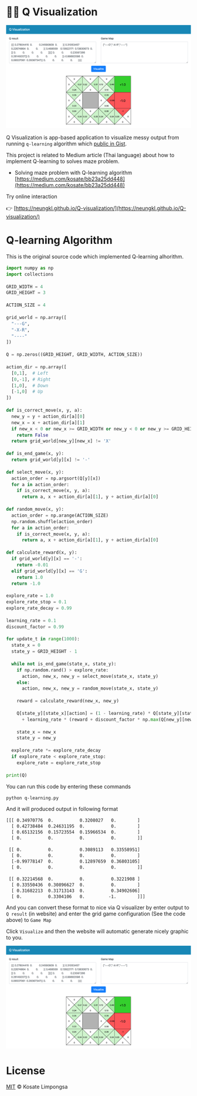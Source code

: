 🎲🌟 Q Visualization
===

![Q Visulization](github/preview.png)

Q Visualization is app-based application to visualize messy output from running `q-learning` algorithm which [public in Gist](https://gist.github.com/neungkl/7c86bffc82b09bd48f06750e1c86bf63).

This project is related to Medium article (Thai language) about how to implement Q-learning to solves maze problem.

- Solving maze problem with Q-learning algorithm [https://medium.com/kosate/bb23a25dd448](https://medium.com/kosate/bb23a25dd448)

Try online interaction

👉 [https://neungkl.github.io/Q-visualization/](https://neungkl.github.io/Q-visualization/)


# Q-learning Algorithm

This is the original source code which implemented Q-learning alhorithm.

```python
import numpy as np
import collections

GRID_WIDTH = 4
GRID_HEIGHT = 3

ACTION_SIZE = 4

grid_world = np.array([
  "---G",
  "-X-R",
  "----"
])

Q = np.zeros((GRID_HEIGHT, GRID_WIDTH, ACTION_SIZE))

action_dir = np.array([
  [0,1],  # Left
  [0,-1], # Right
  [1,0],  # Down
  [-1,0]  # Up
])

def is_correct_move(x, y, a):
  new_y = y + action_dir[a][0]
  new_x = x + action_dir[a][1]
  if new_x < 0 or new_x >= GRID_WIDTH or new_y < 0 or new_y >= GRID_HEIGHT:
    return False
  return grid_world[new_y][new_x] != 'X'

def is_end_game(x, y):
  return grid_world[y][x] != '-'

def select_move(x, y):
  action_order = np.argsort(Q[y][x])
  for a in action_order:
    if is_correct_move(x, y, a):
      return a, x + action_dir[a][1], y + action_dir[a][0]

def random_move(x, y):
  action_order = np.arange(ACTION_SIZE)
  np.random.shuffle(action_order)
  for a in action_order:
    if is_correct_move(x, y, a):
      return a, x + action_dir[a][1], y + action_dir[a][0]

def calculate_reward(x, y):
  if grid_world[y][x] == '-':
    return -0.01
  elif grid_world[y][x] == 'G':
    return 1.0
  return -1.0

explore_rate = 1.0
explore_rate_stop = 0.1
explore_rate_decay = 0.99

learning_rate = 0.1
discount_factor = 0.99

for update_t in range(1000):
  state_x = 0
  state_y = GRID_HEIGHT - 1

  while not is_end_game(state_x, state_y):
    if np.random.rand() > explore_rate:
      action, new_x, new_y = select_move(state_x, state_y)
    else:
      action, new_x, new_y = random_move(state_x, state_y)

    reward = calculate_reward(new_x, new_y)

    Q[state_y][state_x][action] = (1 - learning_rate) * Q[state_y][state_x][action] \
      + learning_rate * (reward + discount_factor * np.max(Q[new_y][new_x]))
    
    state_x = new_x
    state_y = new_y

  explore_rate *= explore_rate_decay
  if explore_rate < explore_rate_stop:
    explore_rate = explore_rate_stop

print(Q)
```

You can run this code by entering these commands

```sh
python q-learning.py
```

And it will produced output in following format

```
[[[ 0.34970776  0.          0.3208027   0.        ]
  [ 0.42738484  0.24631195  0.          0.        ]
  [ 0.65132156  0.15723554  0.15966534  0.        ]
  [ 0.          0.          0.          0.        ]]

 [[ 0.          0.          0.3089113   0.33558951]
  [ 0.          0.          0.          0.        ]
  [-0.99778147  0.          0.12897659  0.36803105]
  [ 0.          0.          0.          0.        ]]

 [[ 0.32214568  0.          0.          0.3221908 ]
  [ 0.33550436  0.30896627  0.          0.        ]
  [ 0.31682213  0.31713143  0.          0.34902606]
  [ 0.          0.3304106   0.         -1.        ]]]
```

And you can convert these format to nice via Q visualizer by enter output to `Q result` (in website) and enter the grid game configuration (See the code above) to `Game Map`

Click `Visualize` and then the website will automatic generate nicely graphic to you.

![Q Visulization](github/preview.png)

# License

[MIT](LICENSE) © Kosate Limpongsa

